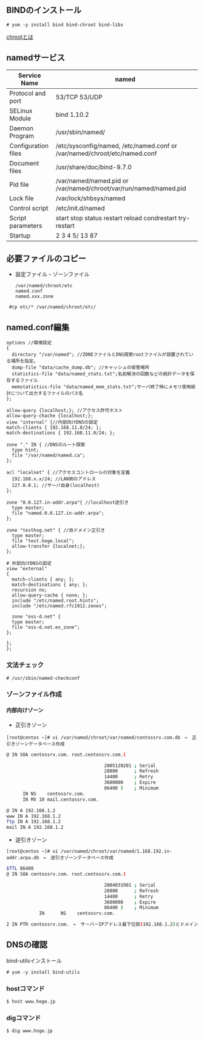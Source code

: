 ## BINDのインストール

```console
# yum -y install bind bind-chroot bind-libs
```

[chrootとは](http://www.atmarkit.co.jp/flinux/rensai/bind909/bind909a.html)

## namedサービス

|Service Name|named|
|------------|-----|
|Protocol and port|53/TCP 53/UDP|
|SELinux Module|bind 1.10.2|
|Daemon Program|/usr/sbin/named/|
|Configuration files|/etc/sysconfig/named, /etc/named.conf or /var/named/chroot/etc/named.conf|
|Document files |/usr/share/doc/bind-9.7.0|
|Pid file|/var/named/named.pid or /var/named/chroot/var/run/named/named.pid|
|Lock file|/var/lock/shbsys/named|
|Control script|/etc/init.d/named|
|Script parameters|start stop status restart reload condrestart try-restart|
|Startup| 2 3 4 5/ 13 87|

## 必要ファイルのコピー

- 設定ファイル・ゾーンファイル

      /var/named/chroot/etc
      named.conf
      named.xxx.zone

```console
 #cp etc/* /var/named/chroot/etc/
```

## named.conf編集


```
options //環境設定
{
  directory "/var/named"; //ZONEファイルとDNS探索rootファイルが設置されている場所を指定。
  dump-file "data/cache_dump.db"; //キャッシュの保管場所
  statistics-file "data/named_stats.txt";名前解決の回数などの統計データを保存するファイル
  memstatistics-file "data/named_mem_stats.txt";サーバ終了時にメモリ使用統計について出力するファイルのパス名
};

allow-query {localhost;}; //アクセス許可ホスト
allow-query-chache {localhost;};
view "internal" {//内部向けDNSの設定
match-clients { 192.168.11.0/24; };
match-destinations { 192.168.11.0/24; };

zone "." IN { //DNSのルート探索
  type hint;
  file "/var/named/named.ca";
};

acl "localnet" { //アクセスコントロールの対象を定義
  192.168.x.x/24; //LAN側のアドレス
  127.0.0.1; //サーバ自身(localhost)
};

zone "0.0.127.in-addr.arpa"{ //localhost逆引き
  type master;
  file "named.0.0.127.in-addr.arpa";
};

zone "testhog.net" { //自ドメイン正引き
  type master;
  file "test.hoge.local";
  allow-transfer {localnet;};
};

# 外部向けDNSの設定
view "external"
{
  match-clients { any; };
  match-destinations { any; };
  recursion no;
  allow-query-cache { none; };
  include "/etc/named.root.hints";
  include "/etc/named.rfc1912.zones";

  zone "oss-d.net" {
  type master;
  file "oss-d.net.ex_zone";
};

};
};
```

### 文法チェック

```console
# /usr/sbin/named-checkconf
```

### ゾーンファイル作成

#### 内部向けゾーン

- 正引きゾーン

```console
[root@centos ~]# vi /var/named/chroot/var/named/centossrv.com.db　←　正引きゾーンデータベース作成
```

```sh
@ IN SOA centossrv.com. root.centossrv.com.(

                                    2005120201 ; Serial
                                    28800      ; Refresh
                                    14400      ; Retry
                                    3600000    ; Expire
                                    86400 )    ; Minimum
      IN NS    centossrv.com.
      IN MX 10 mail.centossrv.com.

@ IN A 192.168.1.2
www IN A 192.168.1.2
ftp IN A 192.168.1.2
mail IN A 192.168.1.2
```

- 逆引きゾーン

```console
[root@centos ~]# vi /var/named/chroot/var/named/1.168.192.in-addr.arpa.db　←　逆引きゾーンデータベース作成
```

```sh
$TTL 86400
@ IN SOA centossrv.com. root.centossrv.com.(

                                    2004031901 ; Serial
                                    28800      ; Refresh
                                    14400      ; Retry
                                    3600000    ; Expire
                                    86400 )    ; Minimum
            IN      NS    centossrv.com.

2 IN PTR centossrv.com.　←　サーバーIPアドレス最下位部(192.168.1.2)とドメイン名を指定
```

## DNSの確認

bind-utilsインストール

```console
# yum -y install bind-utils
```

### hostコマンド

```console
$ host www.hoge.jp
```

### digコマンド

```console
$ dig www.hoge.jp
```
